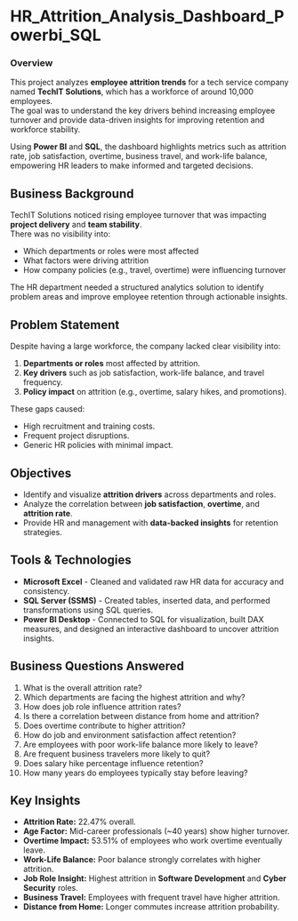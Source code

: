 # HR_Attrition_Analysis_Dashboard_Powerbi_SQL

###  Overview  
This project analyzes **employee attrition trends** for a tech service company named **TechIT Solutions**, which has a workforce of around 10,000 employees.  
The goal was to understand the key drivers behind increasing employee turnover and provide data-driven insights for improving retention and workforce stability.

Using **Power BI** and **SQL**, the dashboard highlights metrics such as attrition rate, job satisfaction, overtime, business travel, and work-life balance, empowering HR leaders to make informed and targeted decisions.


## Business Background  
TechIT Solutions noticed rising employee turnover that was impacting **project delivery** and **team stability**.  
There was no visibility into:
- Which departments or roles were most affected  
- What factors were driving attrition  
- How company policies (e.g., travel, overtime) were influencing turnover  

The HR department needed a structured analytics solution to identify problem areas and improve employee retention through actionable insights.


## Problem Statement  
Despite having a large workforce, the company lacked clear visibility into:
1. **Departments or roles** most affected by attrition.  
2. **Key drivers** such as job satisfaction, work-life balance, and travel frequency.  
3. **Policy impact** on attrition (e.g., overtime, salary hikes, and promotions).

These gaps caused:
- High recruitment and training costs.  
- Frequent project disruptions.  
- Generic HR policies with minimal impact.

## Objectives  
- Identify and visualize **attrition drivers** across departments and roles.  
- Analyze the correlation between **job satisfaction**, **overtime**, and **attrition rate**.  
- Provide HR and management with **data-backed insights** for retention strategies. 

## Tools & Technologies  
- **Microsoft Excel** - Cleaned and validated raw HR data for accuracy and consistency.
- **SQL Server (SSMS)** - Created tables, inserted data, and performed transformations using SQL queries.
- **Power BI Desktop** - Connected to SQL for visualization, built DAX measures, and designed an interactive dashboard to uncover attrition insights.
  
##  Business Questions Answered  
1. What is the overall attrition rate?  
2. Which departments are facing the highest attrition and why?  
3. How does job role influence attrition rates?  
4. Is there a correlation between distance from home and attrition?  
5. Does overtime contribute to higher attrition?  
6. How do job and environment satisfaction affect retention?  
7. Are employees with poor work-life balance more likely to leave?  
8. Are frequent business travelers more likely to quit?  
9. Does salary hike percentage influence retention?  
10. How many years do employees typically stay before leaving?


##  Key Insights  
- **Attrition Rate:** 22.47% overall.  
- **Age Factor:** Mid-career professionals (~40 years) show higher turnover.  
- **Overtime Impact:** 53.51% of employees who work overtime eventually leave.  
- **Work-Life Balance:** Poor balance strongly correlates with higher attrition.  
- **Job Role Insight:** Highest attrition in **Software Development** and **Cyber Security** roles.  
- **Business Travel:** Employees with frequent travel have higher attrition.  
- **Distance from Home:** Longer commutes increase attrition probability.
  



